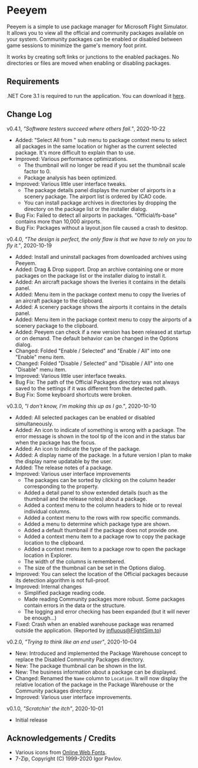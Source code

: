 
# Peeyem

Peeyem is a simple to use package manager for Microsoft Flight Simulator. It allows you to view all the official and community packages available on your system. Community packages can be enabled or disabled between game sessions to minimize the game's memory foot print.

It works by creating soft links or junctions to the enabled packages. No directories or files are moved when enabling or disabling packages.

## Requirements

.NET Core 3.1 is required to run the application. You can download it [here](https://dotnet.microsoft.com/download/dotnet-core/current/runtime).

## Change Log

v0.4.1, *"Software testers succeed where others fail."*, 2020-10-22

* Added: "Select All from " sub menu to package context menu to select all packages in the same location or higher as the current selected package. It's more difficult to explain than to use.
* Improved: Various performance optimizations.
  * The thumbnail will no longer be read if you set the thumbnail scale factor to 0.
  * Package analysis has been optimized.
* Improved: Various little user interface tweaks.
  * The package details panel displays the number of airports in a scenery package. The airport list is ordered by ICAO code.
  * You can install package archives in directories by dropping the directory on the package list or the installer dialog.
* Bug Fix: Failed to detect all airports in packages. "Official/fs-base" contains more than 10,000 airports.
* Bug Fix: Packages without a layout.json file caused a crash to desktop.

v0.4.0, *"The design is perfect, the only flaw is that we have to rely on you to fly it."*, 2020-10-19

* Added: Install and uninstall packages from downloaded archives using Peeyem.
* Added: Drag & Drop support. Drop an archive containing one or more packages on the package list or the installer dialog to install it.
* Added: An aircraft package shows the liveries it contains in the details panel.
* Added: Menu item in the package context menu to copy the liveries of an aircraft package to the clipboard.
* Added: A scenery package shows the airports it contains in the details panel.
* Added: Menu item in the package context menu to copy the airports of a scenery package to the clipboard.
* Added: Peeyem can check if a new version has been released at startup or on demand. The default behavior can be changed in the Options dialog.
* Changed: Folded "Enable / Selected" and "Enable / All" into one "Enable" menu item.
* Changed: Folded "Disable / Selected" and "Disable / All" into one "Disable" menu item.
* Improved: Various little user interface tweaks.
* Bug Fix: The path of the Official Packages directory was not always saved to the settings if it was different from the detected path.
* Bug Fix: Some keyboard shortcuts were broken.

v0.3.0, *"I don't know, I'm making this up as I go."*, 2020-10-10

* Added: All selected packages can be enabled or disabled simultaneously.
* Added: An icon to indicate of something is wrong with a package. The error message is shown in the tool tip of the icon and in the status bar when the package has the focus.
* Added: An icon to indicate the type of the package.
* Added: A display name of the package. In a future version I plan to make the display name updatable by the user.
* Added: The release notes of a package.
* Improved: Various user interface improvements
  * The packages can be sorted by clicking on the column header corresponding to the property.
  * Added a detail panel to show extended details (such as the thumbnail and the release notes) about a package.
  * Added a context menu to the column headers to hide or to reveal individual columns.
  * Added a context menu to the rows with row specific commands.
  * Added a menu to determine which package type are shown.
  * Added a default thumbnail if the package does not provide one.
  * Added a context menu item to a package row to copy the package location to the clipboard.
  * Added a context menu item to a package row to open the package location in Explorer.
  * The width of the columns is remembered.
  * The size of the thumbnail can be set in the Options dialog.
* Improved: You can select the location of the Official packages because its detection algorithm is not full-proof.
* Improved: Internal changes
  * Simplified package reading code.
  * Made reading Community packages more robust. Some packages contain errors in the data or the structure.
  * The logging and error checking has been expanded (but it will never be enough...)
* Fixed: Crash when an enabled warehouse package was renamed outside the application. (Reported by [influous@FlightSim.to](https://flightsim.to/profile/influous))


v0.2.0, *"Trying to think like an end user"*, 2020-10-04

* New: Introduced and implemented the Package Warehouse concept to replace the Disabled Community Packages directory.
* New: The package thumbnail can be shown in the list.
* New: The business information about a package can be displayed.
* Changed: Renamed the ``Name`` column to ``Location``. It will now display the relative location of the package in the Package Warehouse or the Community packages directory.
* Improved: Various user interface improvements.

v0.1.0, *"Scratchin' the itch"*, 2020-10-01

* Initial release

## Acknowledgements / Credits

* Various icons from [Online Web Fonts](https://www.onlinewebfonts.com/).
* 7-Zip, Copyright (C) 1999-2020 Igor Pavlov.
